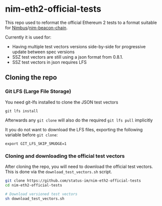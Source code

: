 # nim-eth2-official-tests

This repo used to reformat the official Ethereum 2 tests to a format suitable for [Nimbus](https://github.com/status-im/nimbus)/[nim-beacon-chain](https://github.com/status-im/nim-beacon-chain).

Currently it is used for:

- Having multiple test vectors versions side-by-side for progressive update between spec versions
- SSZ test vectors are still using a json format from 0.8.1.
- SSZ test vectors in json requires LFS

## Cloning the repo

### Git LFS (Large File Storage)

You need git-lfs installed to clone the JSON test vectors
```
git lfs install
```
Afterwards any `git clone` will also do the required `git lfs pull` implicitly

It you do not want to download the LFS files, exporting the following variable before `git clone`:
```
export GIT_LFS_SKIP_SMUDGE=1
```

### Cloning and downloading the official test vectors

After cloning the repo, you will need to download the official test vectors.
This is done via the `download_test_vectors.sh` script.

```bash
git clone https://github.com/status-im/nim-eth2-official-tests
cd nim-eth2-official-tests

# Download versioned test vectors
sh download_test_vectors.sh
```
